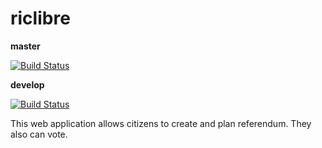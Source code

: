 # riclibre

**master** 

[![Build Status](https://travis-ci.org/tomlemeuch/riclibre.svg?branch=master)](https://travis-ci.org/tomlemeuch/riclibre)

**develop**

[![Build Status](https://travis-ci.org/tomlemeuch/riclibre.svg?branch=development)](https://travis-ci.org/tomlemeuch/riclibre)

This web application allows citizens to create and plan referendum. They also can vote. 
